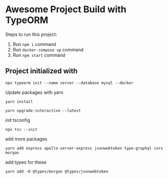# Awesome Project Build with TypeORM

Steps to run this project:

1. Run `npm i` command
2. Run `docker-compose up` command
3. Run `npm start` command

## Project initialized with

`npx typeorm init --name server --database mysql --docker
`

Update packages with yarn

`yarn install`

`yarn upgrade-interactive --latest `

init tsconfig

`npx tsc --init`

add more packages

`yarn add express apollo-server-express jsonwebtoken type-graphql cors morgan
`

add types for these

`yarn add -D @types/morgan @types/jsonwebtoken`